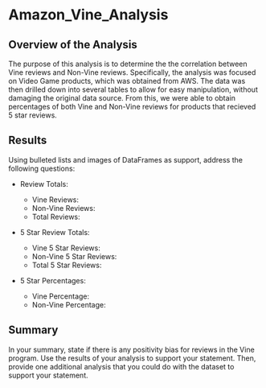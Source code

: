 # Amazon_Vine_Analysis

## Overview of the Analysis
The purpose of this analysis is to determine the the correlation between Vine reviews and Non-Vine reviews.  Specifically, the analysis was focused on Video Game products, which was obtained from AWS.  The data was then drilled down into several tables to allow for easy manipulation, without damaging the original data source.  From this, we were able to obtain percentages of both Vine and Non-Vine reviews for products that recieved 5 star reviews.

## Results

Using bulleted lists and images of DataFrames as support, address the following questions:

-  Review Totals:
    -  Vine Reviews: 
    -  Non-Vine Reviews:
    -  Total Reviews:

-  5 Star Review Totals:
    -  Vine 5 Star Reviews:
    -  Non-Vine 5 Star Reviews:
    -  Total 5 Star Reviews:

-  5 Star Percentages:
    -  Vine Percentage:
    -  Non-Vine Percentage:


## Summary
In your summary, state if there is any positivity bias for reviews in the Vine program. Use the results of your analysis to support your statement. Then, provide one additional analysis that you could do with the dataset to support your statement.
